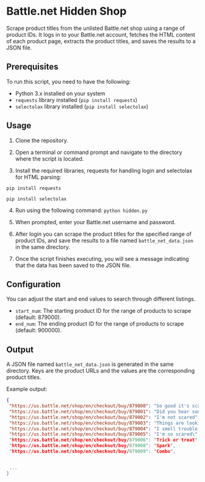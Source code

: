 # Battle.net Hidden Shop 

Scrape product titles from the unlisted Battle.net shop using a range of product IDs. It logs in to your Battle.net account, fetches the HTML content of each product page, extracts the product titles, and saves the results to a JSON file.

## Prerequisites

To run this script, you need to have the following:

- Python 3.x installed on your system
- `requests` library installed (`pip install requests`)
- `selectolax` library installed (`pip install selectolax`)

## Usage

1. Clone the repository.

2. Open a terminal or command prompt and navigate to the directory where the script is located.

3. Install the required libraries, requests for handling login and selectolax for HTML parsing:

`pip install requests`

`pip install selectolax`

4. Run using the following command:
`python hidden.py`

5. When prompted, enter your Battle.net username and password.

6. After login you can scrape the product titles for the specified range of product IDs, and save the results to a file named `battle_net_data.json` in the same directory.

7. Once the script finishes executing, you will see a message indicating that the data has been saved to the JSON file.

## Configuration

You can adjust the start and end values to search through different listings.

- `start_num`: The starting product ID for the range of products to scrape (default: 879000).
- `end_num`: The ending product ID for the range of products to scrape (default: 900000).

## Output

A JSON file named `battle_net_data.json` is generated in the same directory. Keys are the product URLs and the values are the corresponding product titles.

Example output:
```json
{
 "https://us.battle.net/shop/en/checkout/buy/879000": "So good it's scary!",
 "https://us.battle.net/shop/en/checkout/buy/879001": "Did you hear something?",
 "https://us.battle.net/shop/en/checkout/buy/879002": "I'm not scared",
 "https://us.battle.net/shop/en/checkout/buy/879003": "Things are looking grim",
 "https://us.battle.net/shop/en/checkout/buy/879004": "I smell trouble brewing",
 "https://us.battle.net/shop/en/checkout/buy/879005": "I'm so scared\",
 "https://us.battle.net/shop/en/checkout/buy/879006": "Trick or treat",
 "https://us.battle.net/shop/en/checkout/buy/879008": "Spark",
 "https://us.battle.net/shop/en/checkout/buy/879009": "Combo",


 ...
}

